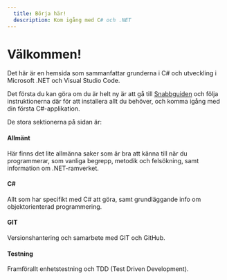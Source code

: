```yaml
---
  title: Börja här!
  description: Kom igång med C# och .NET
---
```


# Välkommen!

Det här är en hemsida som sammanfattar grunderna i C# och utveckling i Microsoft .NET och Visual Studio Code.

Det första du kan göra om du är helt ny är att gå till [Snabbguiden](./Övrigt/Guider/quickstart.md) och följa instruktionerna där för att installera allt du behöver, och komma igång med din första C#-applikation.

De stora sektionerna på sidan är:

#### Allmänt
Här finns det lite allmänna saker som är bra att känna till när du programmerar, som vanliga begrepp, metodik och felsökning, samt information om .NET-ramverket. 

#### C#
Allt som har specifikt med C# att göra, samt grundläggande info om objektorienterad programmering.

#### GIT
Versionshantering och samarbete med GIT och GitHub.

#### Testning
Framförallt enhetstestning och TDD (Test Driven Development).